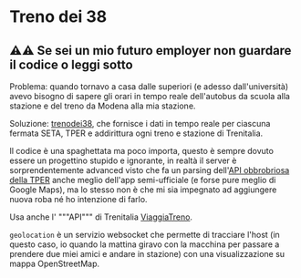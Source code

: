 # Treno dei 38

## ⚠️⚠️ Se sei un mio futuro employer non guardare il codice o leggi sotto

Problema: quando tornavo a casa dalle superiori (e adesso dall'università) avevo bisogno di sapere gli orari in tempo reale dell'autobus da scuola alla stazione e del treno da Modena alla mia stazione.

Soluzione: [trenodei38](https://trenodei38.bitrey.it), che fornisce i dati in tempo reale per ciascuna fermata SETA, TPER e addirittura ogni treno e stazione di Trenitalia.

Il codice è una spaghettata ma poco importa, questo è sempre dovuto essere un progettino stupido e ignorante, in realtà il server è sorprendentemente advanced visto che fa un parsing dell'[API obbrobriosa della TPER](https://hellobuswsweb.tper.it/web-services/hello-bus.asmx?op=QueryHellobus) anche meglio dell'app semi-ufficiale (e forse pure meglio di Google Maps), ma lo stesso non è che mi sia impegnato ad aggiungere nuova roba né ho intenzione di farlo.

Usa anche l' """API""" di Trenitalia  [ViaggiaTreno](http://www.viaggiatreno.it/infomobilitamobile/rest-jsapi "ViaggiaTreno").

`geolocation` è un servizio websocket che permette di tracciare l'host (in questo caso, io quando la mattina giravo con la macchina per passare a prendere due miei amici e andare in stazione) con una visualizzazione su mappa OpenStreetMap.
